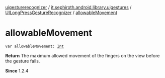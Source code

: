 [uigesturerecognizer](../../index.md) / [it.sephiroth.android.library.uigestures](../index.md) / [UILongPressGestureRecognizer](index.md) / [allowableMovement](./allowable-movement.md)

# allowableMovement

`var allowableMovement: `[`Int`](https://kotlinlang.org/api/latest/jvm/stdlib/kotlin/-int/index.html)

**Return**
The maximum allowed movement of the fingers on the view before the gesture fails.

**Since**
1.2.4

